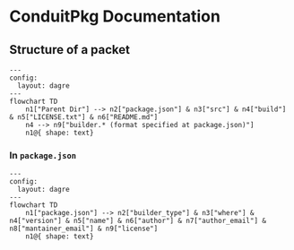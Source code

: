 # ConduitPkg Documentation

## Structure of a packet

```mermaid
---
config:
  layout: dagre
---
flowchart TD
    n1["Parent Dir"] --> n2["package.json"] & n3["src"] & n4["build"] & n5["LICENSE.txt"] & n6["README.md"]
    n4 --> n9["builder.* (format specified at package.json)"]
    n1@{ shape: text}
```

### In ```package.json```

```mermaid
---
config:
  layout: dagre
---
flowchart TD
    n1["package.json"] --> n2["builder_type"] & n3["where"] & n4["version"] & n5["name"] & n6["author"] & n7["author_email"] & n8["mantainer_email"] & n9["license"]
    n1@{ shape: text}
```